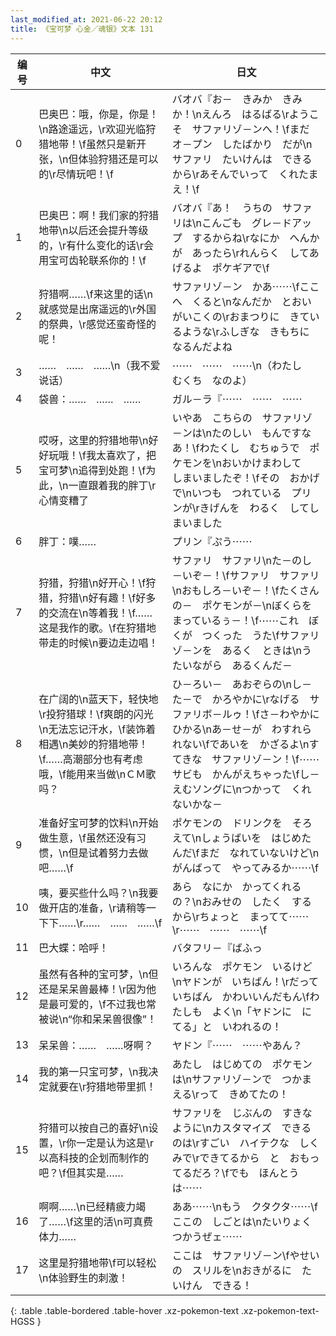 ```yaml
---
last_modified_at: 2021-06-22 20:12
title: 《宝可梦 心金／魂银》文本 131
---
```

| 编号 | 中文 | 日文 |
| ---- | ---- | ---- |
| 0 | 巴奥巴：哦，你是，你是！\n路途遥远，\r欢迎光临狩猎地带！\f虽然只是新开张，\n但体验狩猎还是可以的\r尽情玩吧！\f | バオバ『お－　きみか　きみか！\nえんろ　はるばる\rようこそ　サファリゾ－ンへ！\fまだ　オ－プン　したばかり　だが\nサファリ　たいけんは　できるから\rあそんでいって　くれたまえ！\f |
| 1 | 巴奥巴：啊！我们家的狩猎地带\n以后还会提升等级的，\r有什么变化的话\r会用宝可齿轮联系你的！\f | バオバ『あ！　うちの　サファリは\nこんごも　グレ－ドアップ　するからね\rなにか　へんかが　あったら\rれんらく　してあげるよ　ポケギアで\f |
| 2 | 狩猎啊……\f来这里的话\n就感觉是出席遥远的\r外国的祭典，\r感觉还蛮奇怪的呢！ | サファリゾ－ン　かあ⋯⋯\fここへ　くると\nなんだか　とおい　がいこくの\rおまつりに　きているような\rふしぎな　きもちに　なるんだよね |
| 3 | ……　……　……\n（我不爱说话） | ⋯⋯　⋯⋯　⋯⋯\n（わたし　むくち　なのよ） |
| 4 | 袋兽：……　……　…… | ガル－ラ『⋯⋯　⋯⋯　⋯⋯ |
| 5 | 哎呀，这里的狩猎地带\n好好玩哦！\f我太喜欢了，把宝可梦\n追得到处跑！\f为此，\n一直跟着我的胖丁\r心情变糟了 | いやあ　こちらの　サファリゾ－ンは\nたのしい　もんですなあ！\fわたくし　むちゅうで　ポケモンを\nおいかけまわして　しまいましたぞ！\fその　おかげで\nいつも　つれている　プリンが\rきげんを　わるく　してしまいました |
| 6 | 胖丁：噗…… | プリン『ぷう⋯⋯ |
| 7 | 狩猎，狩猎\n好开心！\f狩猎，狩猎\n好有趣！\f好多的交流在\n等着我！\f……这是我作的歌。\f在狩猎地带走的时候\n要边走边唱！ | サファリ　サファリ\nた－のし－いぞ－！\fサファリ　サファリ\nおもしろ－いぞ－！\fたくさんの－　ポケモンが－\nぼくらを　まっているぅ－！\f⋯⋯これ　ぼくが　つくった　うた\fサファリゾ－ンを　あるく　ときは\nうたいながら　あるくんだ－ |
| 8 | 在广阔的\n蓝天下，轻快地\r投狩猎球！\f爽朗的闪光\n无法忘记汗水，\f装饰着相遇\n美妙的狩猎地带！\f……高潮部分也有考虑哦，\f能用来当做\nＣＭ歌吗？ | ひ－ろい－　あおぞらの\nし－た－で　かろやかに\rなげる　サファリボ－ルゥ！\fさ－わやかに　ひかる\nあ－せ－が　わすれられない\fであいを　かざるよ\nすてきな　サファリゾ－ン！\f⋯⋯サビも　かんがえちゃった\fし－えむソングに\nつかって　くれないかな－ |
| 9 | 准备好宝可梦的饮料\n开始做生意，\f虽然还没有习惯，\n但是试着努力去做吧……\f | ポケモンの　ドリンクを　そろえて\nしょうばいを　はじめたんだ\fまだ　なれていないけど\nがんばって　やってみるか⋯⋯\f |
| 10 | 咦，要买些什么吗？\n我要做开店的准备，\r请稍等一下下……\r……　……　……\f | あら　なにか　かってくれるの？\nおみせの　したく　するから\rちょっと　まってて⋯⋯\r⋯⋯　⋯⋯　⋯⋯\f |
| 11 | 巴大蝶：哈呼！ | バタフリ－『ばふっ |
| 12 | 虽然有各种的宝可梦，\n但还是呆呆兽最棒！\r因为他是最可爱的，\f不过我也常被说\n“你和呆呆兽很像”！ | いろんな　ポケモン　いるけど\nヤドンが　いちばん！\rだって　いちばん　かわいいんだもん\fわたしも　よく\n「ヤドンに　にてる」と　いわれるの！ |
| 13 | 呆呆兽：……　……呀啊？ | ヤドン『⋯⋯　⋯⋯やあん？ |
| 14 | 我的第一只宝可梦，\n我决定就要在\r狩猎地带里抓！ | あたし　はじめての　ポケモンは\nサファリゾ－ンで　つかまえる\rって　きめてたの！ |
| 15 | 狩猎可以按自己的喜好\n设置，\r你一定是认为这是\r以高科技的企划而制作的吧？\f但其实是…… | サファリを　じぶんの　すきなように\nカスタマイズ　できるのは\rすごい　ハイテクな　しくみで\rできてるから　と　おもってるだろ？\fでも　ほんとうは⋯⋯ |
| 16 | 啊啊……\n已经精疲力竭了……\f这里的活\n可真费体力…… | ああ⋯⋯\nもう　クタクタ⋯⋯\fここの　しごとは\nたいりょく　つかうぜェ⋯⋯ |
| 17 | 这里是狩猎地带\f可以轻松\n体验野生的刺激！ | ここは　サファリゾ－ン\fやせいの　スリルを\nおきがるに　たいけん　できる！ |
{: .table .table-bordered .table-hover .xz-pokemon-text .xz-pokemon-text-HGSS }